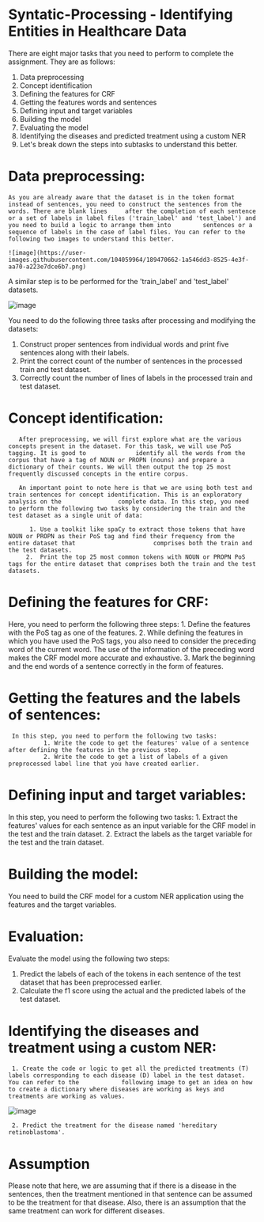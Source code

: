 # Syntatic-Processing - Identifying Entities in Healthcare Data

There are eight major tasks that you need to perform to complete the assignment. They are as follows:

1. Data preprocessing
2. Concept identification
3. Defining the features for CRF
4. Getting the features words and sentences
5. Defining input and target variables
6. Building the model
7. Evaluating the model
8. Identifying the diseases and predicted treatment using a custom NER
9. Let's break down the steps into subtasks to understand this better.

 

# Data preprocessing: 
    As you are already aware that the dataset is in the token format instead of sentences, you need to construct the sentences from the words. There are blank lines     after the completion of each sentence or a set of labels in label files ('train_label' and 'test_label') and you need to build a logic to arrange them into         sentences or a sequence of labels in the case of label files. You can refer to the following two images to understand this better.
    
    ![image](https://user-images.githubusercontent.com/104059964/189470662-1a546dd3-8525-4e3f-aa70-a223e7dce6b7.png)

A similar step is to be performed for the 'train_label' and 'test_label' datasets.

![image](https://user-images.githubusercontent.com/104059964/189471547-32b8806e-2c80-4d14-a461-ca74019cd32a.png)

 
You need to do the following three tasks after processing and modifying the datasets:

 1. Construct proper sentences from individual words and print five sentences along with their labels.
 2. Print the correct count of the number of sentences in the processed train and test dataset.
 3. Correctly count the number of lines of labels in the processed train and test dataset.
 

# Concept identification: 
       After preprocessing, we will first explore what are the various concepts present in the dataset. For this task, we will use PoS tagging. It is good to              identify all the words from the corpus that have a tag of NOUN or PROPN (nouns) and prepare a dictionary of their counts. We will then output the top 25 most        frequently discussed concepts in the entire corpus.
       
       An important point to note here is that we are using both test and train sentences for concept identification. This is an exploratory analysis on the                complete data. In this step, you need to perform the following two tasks by considering the train and the test dataset as a single unit of data:

          1. Use a toolkit like spaCy to extract those tokens that have NOUN or PROPN as their PoS tag and find their frequency from the entire dataset that                      comprises both the train and the test datasets.
         2.  Print the top 25 most common tokens with NOUN or PROPN PoS tags for the entire dataset that comprises both the train and the test datasets.

# Defining the features for CRF: 
   Here, you need to perform the following three steps:
    1.  Define the features with the PoS tag as one of the features.
    2.  While defining the features in which you have used the PoS tags, you also need to consider the preceding word of the current word. The use of the                   information of the preceding word makes the CRF model more accurate and exhaustive.
    3.  Mark the beginning and the end words of a sentence correctly in the form of features.
 

#  Getting the features and the labels of sentences: 
     In this step, you need to perform the following two tasks:
              1. Write the code to get the features' value of a sentence after defining the features in the previous step.
              2. Write the code to get a list of labels of a given preprocessed label line that you have created earlier.
 

# Defining input and target variables: 
In this step, you need to perform the following two tasks:
     1. Extract the features' values for each sentence as an input variable for the CRF model in the test and the train dataset.
     2. Extract the labels as the target variable for the test and the train dataset.
 

# Building the model: 
 You need to build the CRF model for a custom NER application using the features and the target variables.

 

# Evaluation:
 Evaluate the model using the following two steps:
   1. Predict the labels of each of the tokens in each sentence of the test dataset that has been preprocessed earlier.
   2. Calculate the f1 score using the actual and the predicted labels of the test dataset.
 

# Identifying the diseases and treatment using a custom NER: 

     1. Create the code or logic to get all the predicted treatments (T) labels corresponding to each disease (D) label in the test dataset. You can refer to the            following image to get an idea on how to create a dictionary where diseases are working as keys and treatments are working as values.
     
 ![image](https://user-images.githubusercontent.com/104059964/189471684-62ed73b2-2176-438e-9cf5-a8631a09caa4.png)

     2. Predict the treatment for the disease named 'hereditary retinoblastoma'.
     


# Assumption 

Please note that here, we are assuming that if there is a disease in the sentences, then the treatment mentioned in that sentence can be assumed to be the treatment for that disease. Also, there is an assumption that the same treatment can work for different diseases.
